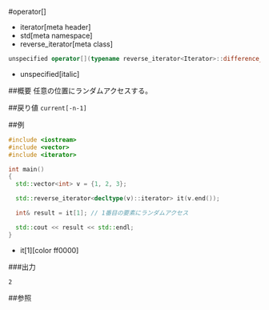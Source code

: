 #operator[]
* iterator[meta header]
* std[meta namespace]
* reverse_iterator[meta class]

```cpp
unspecified operator[](typename reverse_iterator<Iterator>::difference_type n) const;
```
* unspecified[italic]

##概要
任意の位置にランダムアクセスする。


##戻り値
`current[-n-1]`

##例
```cpp
#include <iostream>
#include <vector>
#include <iterator>

int main()
{
  std::vector<int> v = {1, 2, 3};

  std::reverse_iterator<decltype(v)::iterator> it(v.end());

  int& result = it[1]; // 1番目の要素にランダムアクセス

  std::cout << result << std::endl;
}
```
* it[1][color ff0000]

###出力
```
2
```

##参照



